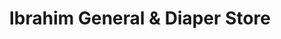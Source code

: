 ---
title: "Ibrahim General & Diaper Store"
url: /karachi/ibrahim-general-und-diaper-store/
shop: Dorfladen
---